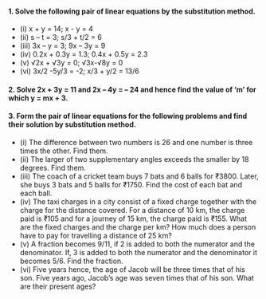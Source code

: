 #### 1. Solve the following pair of linear equations by the substitution method.
* (i) x + y = 14; x - y = 4
* (ii) s – t = 3; s/3 + t/2 = 6
* (iii) 3x – y = 3; 9x – 3y = 9
* (iv) 0.2x + 0.3y = 1.3; 0.4x + 0.5y = 2.3
* (v) √2x + √3y = 0; √3x-√8y = 0
* (vi) 3x/2 -5y/3 = -2; x/3 + y/2 = 13/6

#### 2. Solve 2x + 3y = 11 and 2x – 4y = – 24 and hence find the value of ‘m’ for which y = mx + 3.

#### 3. Form the pair of linear equations for the following problems and find their solution by substitution method.
* (i) The difference between two numbers is 26 and one number is three times the other. Find them.
* (ii) The larger of two supplementary angles exceeds the smaller by 18 degrees. Find them.
* (iii) The coach of a cricket team buys 7 bats and 6 balls for ₹3800. Later, she buys 3 bats and 5 balls for ₹1750. Find the cost of each bat and each ball.
* (iv) The taxi charges in a city consist of a fixed charge together with the charge for the distance covered. For a distance of 10 km, the charge paid is ₹105 and for a journey of 15 km, the charge paid is ₹155. What are the fixed charges and the charge per km? How much does a person have to pay for travelling a distance of
25 km?
* (v) A fraction becomes 9/11, if 2 is added to both the numerator and the denominator. If, 3 is added to both the numerator and the denominator it becomes 5/6. Find the fraction.
* (vi) Five years hence, the age of Jacob will be three times that of his son. Five years ago, Jacob’s age was seven times that of his son. What are their present ages?

